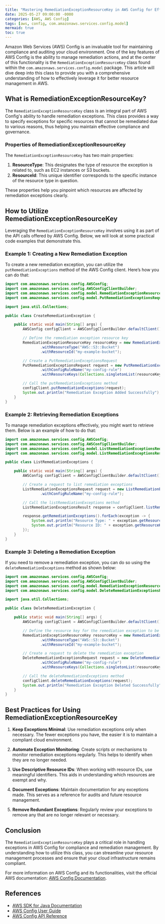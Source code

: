 ```yaml
---
title: "Mastering RemediationExceptionResourceKey in AWS Config for Effective Resource Management"
date: 2025-05-27 09:00:00 -0000
categories: [AWS, AWS Config]
tags: [aws, config, com.amazonaws.services.config.model]
mermaid: true
toc: true
---
```



Amazon Web Services (AWS) Config is an invaluable tool for maintaining compliance and auditing your cloud environment. One of the key features of AWS Config is the ability to manage remediation actions, and at the center of this functionality is the `RemediationExceptionResourceKey` class found within the `com.amazonaws.services.config.model` package. This article will dive deep into this class to provide you with a comprehensive understanding of how to effectively leverage it for better resource management in AWS.

## What is RemediationExceptionResourceKey?

The `RemediationExceptionResourceKey` class is an integral part of AWS Config's ability to handle remediation exceptions. This class provides a way to specify exceptions for specific resources that cannot be remediated due to various reasons, thus helping you maintain effective compliance and governance.

### Properties of RemediationExceptionResourceKey

The `RemediationExceptionResourceKey` has two main properties:

1. **ResourceType**: This designates the type of resource the exception is related to, such as EC2 instances or S3 buckets.
2. **ResourceId**: This unique identifier corresponds to the specific instance of the resource type in question.

These properties help you pinpoint which resources are affected by remediation exceptions clearly.

## How to Utilize RemediationExceptionResourceKey

Leveraging the `RemediationExceptionResourceKey` involves using it as part of the API calls offered by AWS Config. Below, we will look at some practical code examples that demonstrate this.

### Example 1: Creating a New Remediation Exception

To create a new remediation exception, you can utilize the `putRemediationExceptions` method of the AWS Config client. Here’s how you can do that:

```java
import com.amazonaws.services.config.AWSConfig;
import com.amazonaws.services.config.AWSConfigClientBuilder;
import com.amazonaws.services.config.model.RemediationExceptionResourceKey;
import com.amazonaws.services.config.model.PutRemediationExceptionsRequest;

import java.util.Collections;

public class CreateRemediationException {

    public static void main(String[] args) {
        AWSConfig configClient = AWSConfigClientBuilder.defaultClient();

        // Define the remediation exception resource key
        RemediationExceptionResourceKey resourceKey = new RemediationExceptionResourceKey()
                .withResourceType("AWS::S3::Bucket")
                .withResourceId("my-example-bucket");

        // Create a PutRemediationExceptionsRequest
        PutRemediationExceptionsRequest request = new PutRemediationExceptionsRequest()
                .withConfigRuleName("my-config-rule")
                .withResourceKeys(Collections.singletonList(resourceKey));

        // Call the putRemediationExceptions method
        configClient.putRemediationExceptions(request);
        System.out.println("Remediation Exception Added Successfully");
    }
}
```

### Example 2: Retrieving Remediation Exceptions

To manage remediation exceptions effectively, you might want to retrieve them. Below is an example of how to do that:

```java
import com.amazonaws.services.config.AWSConfig;
import com.amazonaws.services.config.AWSConfigClientBuilder;
import com.amazonaws.services.config.model.ListRemediationExceptionsRequest;
import com.amazonaws.services.config.model.ListRemediationExceptionsResult;

public class ListRemediationExceptions {

    public static void main(String[] args) {
        AWSConfig configClient = AWSConfigClientBuilder.defaultClient();

        // Create a request to list remediation exceptions
        ListRemediationExceptionsRequest request = new ListRemediationExceptionsRequest()
                .withConfigRuleName("my-config-rule");

        // Call the listRemediationExceptions method
        ListRemediationExceptionsResult response = configClient.listRemediationExceptions(request);

        response.getRemediationExceptions().forEach(exception -> {
            System.out.println("Resource Type: " + exception.getResourceKey().getResourceType());
            System.out.println("Resource ID: " + exception.getResourceKey().getResourceId());
        });
    }
}
```

### Example 3: Deleting a Remediation Exception

If you need to remove a remediation exception, you can do so using the `deleteRemediationExceptions` method as shown below:

```java
import com.amazonaws.services.config.AWSConfig;
import com.amazonaws.services.config.AWSConfigClientBuilder;
import com.amazonaws.services.config.model.RemediationExceptionResourceKey;
import com.amazonaws.services.config.model.DeleteRemediationExceptionsRequest;

import java.util.Collections;

public class DeleteRemediationException {

    public static void main(String[] args) {
        AWSConfig configClient = AWSConfigClientBuilder.defaultClient();

        // Define the resource key for the remediation exception to be deleted
        RemediationExceptionResourceKey resourceKey = new RemediationExceptionResourceKey()
                .withResourceType("AWS::S3::Bucket")
                .withResourceId("my-example-bucket");

        // Create a request to delete the remediation exception
        DeleteRemediationExceptionsRequest request = new DeleteRemediationExceptionsRequest()
                .withConfigRuleName("my-config-rule")
                .withResourceKeys(Collections.singletonList(resourceKey));

        // Call the deleteRemediationExceptions method
        configClient.deleteRemediationExceptions(request);
        System.out.println("Remediation Exception Deleted Successfully");
    }
}
```

## Best Practices for Using RemediationExceptionResourceKey

1. **Keep Exceptions Minimal**: Use remediation exceptions only when necessary. The fewer exceptions you have, the easier it is to maintain a compliant cloud environment.

2. **Automate Exception Monitoring**: Create scripts or mechanisms to monitor remediation exceptions regularly. This helps to identify when they are no longer needed.

3. **Use Descriptive Resource IDs**: When working with resource IDs, use meaningful identifiers. This aids in understanding which resources are exempt and why.

4. **Document Exceptions**: Maintain documentation for any exceptions made. This serves as a reference for audits and future resource management.

5. **Remove Redundant Exceptions**: Regularly review your exceptions to remove any that are no longer relevant or necessary.

## Conclusion

The `RemediationExceptionResourceKey` plays a critical role in handling exceptions in AWS Config for compliance and remediation management. By understanding how to utilize this class, you can streamline your resource management processes and ensure that your cloud infrastructure remains compliant.

For more information on AWS Config and its functionalities, visit the official AWS documentation: [AWS Config Documentation](https://docs.aws.amazon.com/config/latest/APIReference/Welcome.html).

## References

- [AWS SDK for Java Documentation](https://aws.amazon.com/sdk-for-java/)
- [AWS Config User Guide](https://docs.aws.amazon.com/config/latest/developerguide/what-is-aws-config.html)
- [AWS Config API Reference](https://docs.aws.amazon.com/config/latest/APIReference/Welcome.html)